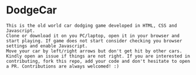 # DodgeCar
	This is the old world car dodging game developed in HTML, CSS and Javascript.
	Clone or download it on you PC/laptop, open it in your browser and start playing. If game does not start consider checking you browser settings and enable Javascript. 
	Move your car by left/right arrows but don't get hit by other cars.
	Kindly open an issue if things are not right. If you are interested in contributing, fork this repo, add your code and don't hesitate to open a PR. Contributions are always welcomed! :)
